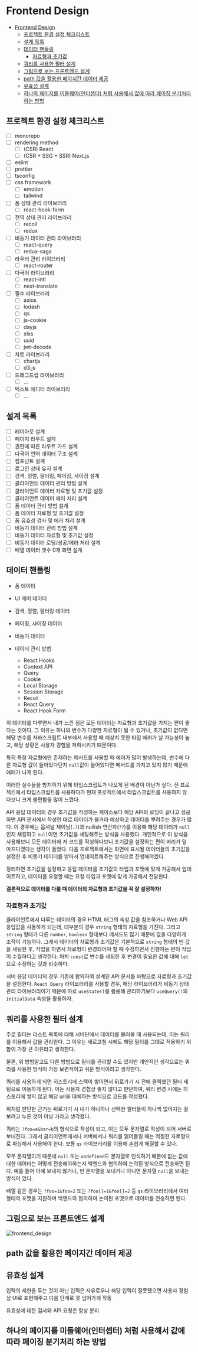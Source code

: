 # Frontend Design

- [Frontend Design](#frontend-design)
  - [프로젝트 환경 설정 체크리스트](#프로젝트-환경-설정-체크리스트)
  - [설계 목록](#설계-목록)
  - [데이터 핸들링](#데이터-핸들링)
    - [자료형과 초기값](#자료형과-초기값)
  - [쿼리를 사용한 필터 설계](#쿼리를-사용한-필터-설계)
  - [그림으로 보는 프론트엔드 설계](#그림으로-보는-프론트엔드-설계)
  - [path 값을 활용한 페이지간 데이터 제공](#path-값을-활용한-페이지간-데이터-제공)
  - [유효성 설계](#유효성-설계)
  - [하나의 페이지를 미들웨어(인터셉터) 처럼 사용해서 값에 따라 페이징 분기처리 하는 방법](#하나의-페이지를-미들웨어인터셉터-처럼-사용해서-값에-따라-페이징-분기처리-하는-방법)

## 프로젝트 환경 설정 체크리스트

- [ ] monorepo
- [ ] rendering method
  - [ ] (CSR) React
  - [ ] (CSR + SSG + SSR) Next.js
- [ ] eslint
- [ ] prettier
- [ ] tsconfig
- [ ] css framework
  - [ ] emotion
  - [ ] tailwind
- [ ] 폼 상태 관리 라이브러리
  - [ ] react-hook-form
- [ ] 전역 상태 관리 라이브러리
  - [ ] recoil
  - [ ] redux
- [ ] 비동기 데이터 관리 라이브러리
  - [ ] react-query
  - [ ] redux-saga
- [ ] 라우터 관리 라이브러리
  - [ ] react-router
- [ ] 다국어 라이브러리
  - [ ] react-intl
  - [ ] next-translate
- [ ] 필수 라이브러리
  - [ ] axios
  - [ ] lodash
  - [ ] qs
  - [ ] js-cookie
  - [ ] dayjs
  - [ ] xlxs
  - [ ] uuid
  - [ ] jwt-decode
- [ ] 차트 라이브러리
  - [ ] chartjs
  - [ ] d3.js
- [ ] 드래그드랍 라이브러리
  - [ ] ...
- [ ] 텍스트 에디터 라이브러리
  - [ ] ...

## 설계 목록

- [ ] 레이아웃 설계
- [ ] 페이지 라우트 설계
- [ ] 권한에 따른 라우트 가드 설계
- [ ] 다국어 언어 데이터 구조 설계
- [ ] 컴포넌트 설계
- [ ] 로그인 상태 유지 설계
- [ ] 검색, 정렬, 필터링, 페이징, 사이징 설계
- [ ] 클라이언트 데이터 관리 방법 설계
- [ ] 클라이언트 데이터 자료형 및 초기값 설정
- [ ] 클라이언트 데이터 에러 처리 설계
- [ ] 폼 데이터 관리 방법 설계
- [ ] 폼 데이터 자료형 및 초기값 설정
- [ ] 폼 유효성 검사 및 에러 처리 설계
- [ ] 비동기 데이터 관리 방법 설계
- [ ] 비동기 데이터 자료형 및 초기값 설정
- [ ] 비동기 데이터 로딩/성공/에러 처리 설계
- [ ] 배열 데이터 갯수 0개 화면 설계

## 데이터 핸들링

- 폼 데이터
- UI 제어 데이터
- 검색, 정렬, 필터링 데이터
- 페이징, 사이징 데이터
- 비동기 데이터

- 데이터 관리 방법
  - React Hooks
  - Context API
  - Query
  - Cookie
  - Local Storage
  - Session Storage
  - Recoil
  - React Query
  - React Hook Form

위 데이터를 다루면서 내가 느낀 점은 모든 데이터는 자료형과 초기값을 가지는 편이 좋다는 것이다. 그 이유는 하나의 변수가 다양한 자료형이 될 수 있거나, 초기값이 없다면 해당 변수를 자바스크립트 내부에서 사용할 때 예상치 못한 타입 에러가 날 가능성이 높고, 해당 상황은 사용자 경험을 저하시키기 떄문이다.

특히 특정 자료형에만 존재하는 메서드를 사용할 때 에러가 많이 발생하는데, 변수에 다른 자료형 값이 들어있다던지 `null`값이 들어있다면 메서드를 가지고 있지 않기 때문에 에러가 나게 된다.

이러한 실수들을 방지하기 위해 타입스크립트가 나오게 된 배경이 아닌가 싶다. 전 프로젝트에서 타입스크립트를 사용하다가 현재 프로젝트에서 타입스크립트를 사용하지 않다보니 크게 불편함을 많이 느꼈다.

API 응답 데이터의 경우 초기값을 작성하는 케이스보다 해당 API의 로딩이 끝나고 성공하면 API 문서에서 작성한 대로 데이터가 올거라 예상하고 데이터를 뿌려주는 경우가 많다. 이 경우에는 옵셔널 체이닝(`.?`)과 nullish 연산자(`??`)를 이용해 해당 데이터가 `null`인지 체킹하고 `null`이면 초기값을 세팅해주는 방식을 사용했다. 개인적으로 이 방식을 사용해보니 모든 데이터에 저 코드를 작성하다보니 초기값을 설정하는 편이 머리가 덜 아프다겠다는 생각이 들었다. 다음 프로젝트에서는 화면에 표시될 데이터들의 초기값을 설정한 후 비동기 데이터를 받아서 업데이트해주는 방식으로 진행해야겠다.

정리하면 초기값을 설정하고 응답 데이터를 초기값의 타입과 포맷에 맞게 가공해서 업데이트하고, 데이터를 요청할 때는 요청 타입과 포맷에 맞게 가공해서 전달한다.

**결론적으로 데이터를 다룰 때 데이터의 자료형과 초기값을 꼭 잘 설정하자!**

### 자료형과 초기값

클라이언트에서 다루는 데이터의 경우 HTML 태그의 속성 값을 참조하거나 Web API 응답값을 사용하게 되는데, 대부분의 경우 `string` 형태의 자료형을 가진다. 그리고
`string` 형태가 다른 `number`, `boolean` 형태보다 메서드도 많기 때문에 값을 다양하게 조작이 가능하다. 그래서 데이터의 자료형과 초기값은 기본적으로 `string` 형태의 빈 값을 세팅한 후, 작업을 하면서 자료형이 변경되어야 할 때 수정하면서 진행하는 편이 작업이 수월하다고 생각한다. 마치 `const`로 변수를 세팅한 후 변경이 필요한 값에 대해 `let`으로 수정하는 것과 비슷하다.

서버 응답 데이터의 경우 기존에 합의하여 설계된 API 문서를 바탕으로 자료형과 초기값을 설정한다. `React Query` 라이브러리를 사용할 경우, 해당 라이브러리가 비동기 상태 관리 라이브러리이기 때문에 따로 `useState()`를 활용해 관리하기보다 `useQuery()`의 `initialData` 속성을 활용하자.

## 쿼리를 사용한 필터 설계

주로 필터는 리스트 목록에 대해 서버단에서 데이터를 불러올 때 사용되는데, 이는 쿼리를 이용해서 값을 관리한다. 그 이유는 새로고침 시에도 해당 필터를 그대로 적용하기 위함이 가장 큰 이유라고 생각한다.

물론, 위 방법말고도 다른 방법으로 필터를 관리할 수도 있지만 개인적인 생각으로는 쿼리를 사용한 방식이 가장 보편적이고 쉬운 방식이라고 생각한다.

쿼리를 사용하게 되면 히스토리에 스택이 쌓이면서 뒤로가기 시 전에 클릭했던 필터 세팅으로 이동하게 된다. 이는 사용자 경험상 좋지 않다고 판단하여, 쿼리 변경 시에는 히스토리에 쌓지 않고 해당 url을 대체하는 방식으로 코드를 작성했다.

위처럼 판단한 근거는 뒤로가기 시 내가 하나하나 선택한 필터들이 하나씩 없어지는 걸 보려고 누른 것이 아닐 거라고 생각했다.

쿼리는 `?foo=a&bar=b`의 형식으로 작성이 되고, 이는 모두 문자열로 작성이 되어 서버로 보내진다. 그래서 클라이언트에서나 서버에서나 쿼리를 읽어들일 때는 적절한 자료형으로 파싱해서 사용해야 한다. 보통 `qs` 라이브러리를 이용해 손쉽게 해결할 수 있다.

모두 문자열이기 때문에 `null` 또는 `undefined`도 문자열로 인식하기 때문에 없는 값에 대한 데이터는 어떻게 전송해야하는지 백엔드와 협의하여 논의된 방식으로 전송하면 된다. 예를 들어 아예 보내지 않거나, 빈 문자열을 보내거나 아니면 문자열 `null`을 보내는 방식이 있다.

배열 같은 경우는 `?foo=1&foo=2` 또는 `?foo[]=1&foo[]=2` 등 `qs` 라이브러리에서 여러 형태의 포맷을 지원하며 백엔드와 협의하여 논의된 포맷으로 데이터를 전송하면 된다.

## 그림으로 보는 프론트엔드 설계

![frontend_design](frontend_design.jpg)

<!-- todo: 내용 보완 필요 -->

## path 값을 활용한 페이지간 데이터 제공

## 유효성 설계

입력의 제한을 두는 것이 아닌 입력은 자유로우나 해당 입력이 잘못됐으면 사용자 경험상 UI로 표현해주고 다음 단계로 못 넘어가게 작동

유효성에 대한 검사와 API 요청은 항상 분리

## 하나의 페이지를 미들웨어(인터셉터) 처럼 사용해서 값에 따라 페이징 분기처리 하는 방법
